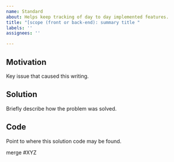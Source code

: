 ```yaml
---
name: Standard
about: Helps keep tracking of day to day implemented features.
title: "[scope (front or back-end): summary title "
labels: ''
assignees: ''

---
```


## Motivation 

Key issue that caused this writing. 

## Solution 

Briefly describe how the problem was solved.

## Code 

Point to where this solution code may be found. 

merge #XYZ
